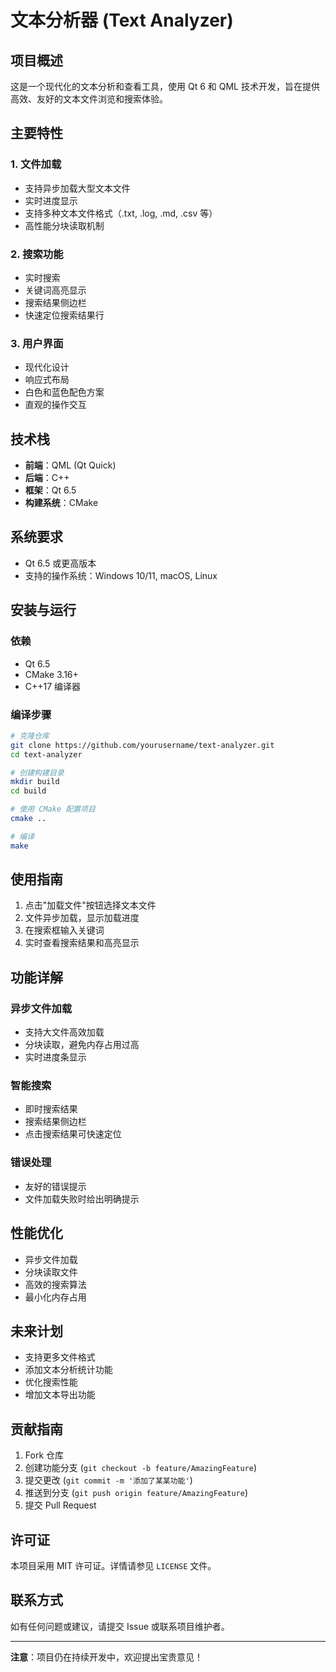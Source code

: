 # 文本分析器 (Text Analyzer)

## 项目概述

这是一个现代化的文本分析和查看工具，使用 Qt 6 和 QML 技术开发，旨在提供高效、友好的文本文件浏览和搜索体验。

## 主要特性

### 1. 文件加载
- 支持异步加载大型文本文件
- 实时进度显示
- 支持多种文本文件格式（.txt, .log, .md, .csv 等）
- 高性能分块读取机制

### 2. 搜索功能
- 实时搜索
- 关键词高亮显示
- 搜索结果侧边栏
- 快速定位搜索结果行

### 3. 用户界面
- 现代化设计
- 响应式布局
- 白色和蓝色配色方案
- 直观的操作交互

## 技术栈

- **前端**：QML (Qt Quick)
- **后端**：C++
- **框架**：Qt 6.5
- **构建系统**：CMake

## 系统要求

- Qt 6.5 或更高版本
- 支持的操作系统：Windows 10/11, macOS, Linux

## 安装与运行

### 依赖
- Qt 6.5
- CMake 3.16+
- C++17 编译器

### 编译步骤
```bash
# 克隆仓库
git clone https://github.com/yourusername/text-analyzer.git
cd text-analyzer

# 创建构建目录
mkdir build
cd build

# 使用 CMake 配置项目
cmake ..

# 编译
make
```

## 使用指南

1. 点击"加载文件"按钮选择文本文件
2. 文件异步加载，显示加载进度
3. 在搜索框输入关键词
4. 实时查看搜索结果和高亮显示

## 功能详解

### 异步文件加载
- 支持大文件高效加载
- 分块读取，避免内存占用过高
- 实时进度条显示

### 智能搜索
- 即时搜索结果
- 搜索结果侧边栏
- 点击搜索结果可快速定位

### 错误处理
- 友好的错误提示
- 文件加载失败时给出明确提示

## 性能优化

- 异步文件加载
- 分块读取文件
- 高效的搜索算法
- 最小化内存占用

## 未来计划

- 支持更多文件格式
- 添加文本分析统计功能
- 优化搜索性能
- 增加文本导出功能

## 贡献指南

1. Fork 仓库
2. 创建功能分支 (`git checkout -b feature/AmazingFeature`)
3. 提交更改 (`git commit -m '添加了某某功能'`)
4. 推送到分支 (`git push origin feature/AmazingFeature`)
5. 提交 Pull Request

## 许可证

本项目采用 MIT 许可证。详情请参见 `LICENSE` 文件。

## 联系方式

如有任何问题或建议，请提交 Issue 或联系项目维护者。

---

**注意**：项目仍在持续开发中，欢迎提出宝贵意见！ 